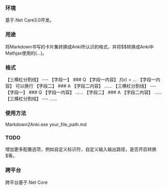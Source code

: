 ﻿### 环境
基于.Net Care3.0开发。  

### 用途
将Markdown书写的卡片集转换成Anki所认识的格式，并将$$转换成Anki中Mathjax使用的\(...\)。  

### 格式
【三横杠分割线】	--- 
【字段一】		### Q
【字段一内容】	$f(x)=...$
【字段一内容】	可以换行
【字段二】		### A
【字段二内容】	……
【三横杠分割线】	--- 
【字段一】		### Q
【字段一内容】	……
【字段二】		### A
【字段二内容】	……
【三横杠分割线】	--- 
……
### 使用方法
Markdown2Anki.exe your_file_path.md  

### TODO
增加更多配置选项，例如自定义标识符，自定义输入输出路径，是否开启转换$等。  

### 跨平台
跨平台基于.Net Core
